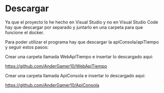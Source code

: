 # Descargar
Ya que el proyecto lo he hecho en Visual Studio y no en Visual Studio Code hay que descargar por separado y juntarlo en una carpeta para que funcione el docker.

Para poder utilizar el programa hay que descargar la apiConsola/apiTiempo y seguir estos pasos:

Crear una carpeta llamada WebApiTiempo e insertar lo descargado aqui:

https://github.com/AnderGamer10/WebApiTiempo


Crear una carpeta llamada ApiConsola e insertar lo descargado aqui:

https://github.com/AnderGamer10/ApiConsola 

